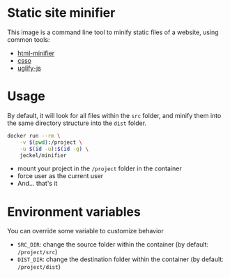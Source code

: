 # Static site minifier

This image is a command line tool to minify static files of a website, using common tools:
- [html-minifier](https://github.com/kangax/html-minifier)
- [csso](https://github.com/css/csso)
- [uglify-js](https://github.com/mishoo/UglifyJS2)

# Usage

By default, it will look for all files within the `src` folder, and minify them into the same directory structure into the `dist` folder.

```bash
docker run --rm \
    -v $(pwd):/project \
    -u $(id -u):$(id -g) \
    jeckel/minifier
```

- mount your project in the `/project` folder in the container
- force user as the current user
- And... that's it

# Environment variables

You can override some variable to customize behavior

- `SRC_DIR`: change the source folder within the container (by default: `/project/src`)
- `DIST_DIR`: change the destination folder within the container (by default: `/project/dist`)
